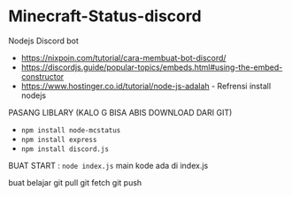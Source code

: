# Minecraft-Status-discord
 Nodejs Discord bot 

- https://nixpoin.com/tutorial/cara-membuat-bot-discord/
- https://discordjs.guide/popular-topics/embeds.html#using-the-embed-constructor
- https://www.hostinger.co.id/tutorial/node-js-adalah - Refrensi install nodejs

PASANG LIBLARY (KALO G BISA ABIS DOWNLOAD DARI GIT)
- `npm install node-mcstatus`
- `npm install express`
- `npm install discord.js`

BUAT START :
 `node index.js`
main kode ada di index.js

buat belajar git pull git fetch git push 

